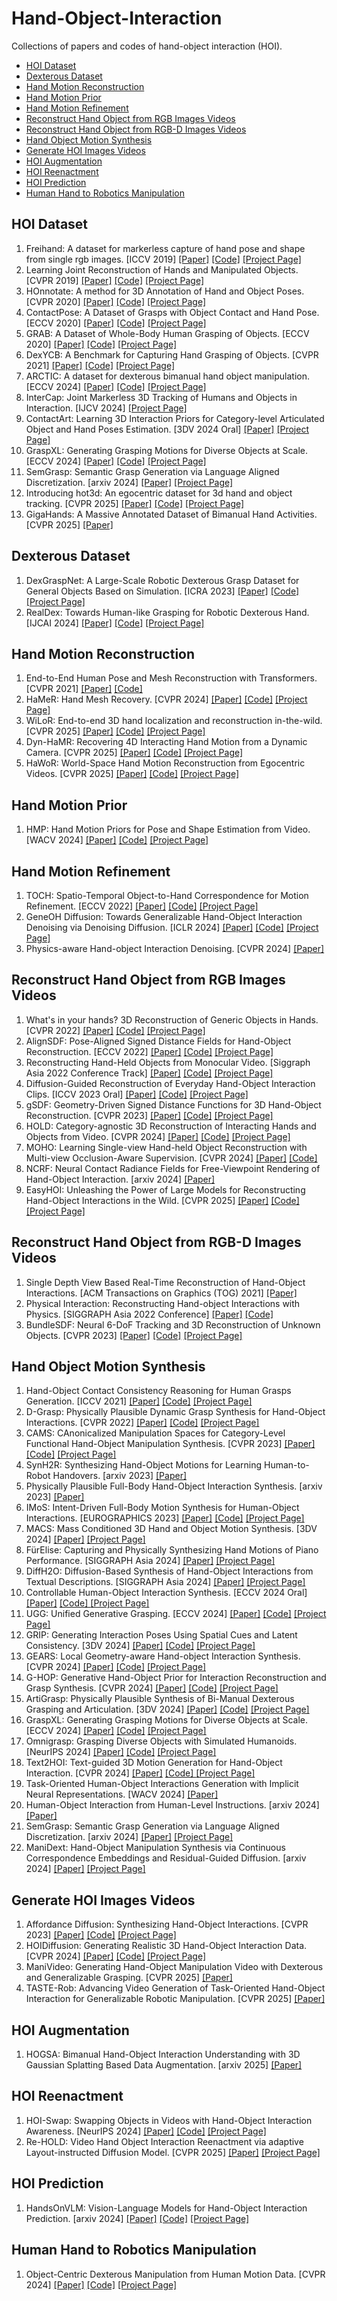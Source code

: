 # Hand-Object-Interaction
Collections of  papers and codes of hand-object interaction (HOI). 

* [HOI Dataset](#hoi-dataset)
* [Dexterous Dataset](#dexterous-dataset)
* [Hand Motion Reconstruction](#hand-motion-reconstruction)
* [Hand Motion Prior](#hand-motion-prior)
* [Hand Motion Refinement](#hand-motion-refinement)
* [Reconstruct Hand Object from RGB Images Videos](#reconstruct-hand-object-from-rgb-images-videos)
* [Reconstruct Hand Object from RGB-D Images Videos](#reconstruct-hand-object-from-rgb-d-images-videos)
* [Hand Object Motion Synthesis](#hand-object-motion-synthesis)
* [Generate HOI Images Videos](#generate-hoi-images-videos)
* [HOI Augmentation](#hoi-augmentation)
* [HOI Reenactment](#hoi-reenactment)
* [HOI Prediction](#hoi-prediction)
* [Human Hand to Robotics Manipulation](#human-hand-to-robotics-manipulation)


## HOI Dataset
1. Freihand: A dataset for markerless capture of hand pose and shape from single rgb images. [ICCV 2019] [[Paper]](https://arxiv.org/pdf/1909.04349) [[Code]](https://github.com/lmb-freiburg/freihand) [[Project Page]](https://lmb.informatik.uni-freiburg.de/projects/freihand/)
2. Learning Joint Reconstruction of Hands and Manipulated Objects. [CVPR 2019] [[Paper]](https://arxiv.org/pdf/1904.05767) [[Code]](https://github.com/hassony2/obman_train) [[Project Page]](https://hassony2.github.io/obman)
3. HOnnotate: A method for 3D Annotation of Hand and Object Poses. [CVPR 2020] [[Paper]](https://arxiv.org/pdf/1907.01481) [[Code]](https://github.com/shreyashampali/HOnnotate?tab=readme-ov-file) [[Project Page]](https://www.tugraz.at/institute/icg/research/team-lepetit/research-projects/hand-object-3d-pose-annotation/)
4. ContactPose: A Dataset of Grasps with Object Contact and Hand Pose. [ECCV 2020] [[Paper]](https://arxiv.org/pdf/2007.09545) [[Code]](https://github.com/facebookresearch/ContactPose) [[Project Page]](https://contactpose.cc.gatech.edu/)
5. GRAB: A Dataset of Whole-Body Human Grasping of Objects. [ECCV 2020] [[Paper]](https://arxiv.org/pdf/2008.11200) [[Code]](https://github.com/otaheri/GRAB) [[Project Page]](https://grab.is.tue.mpg.de/)
6. DexYCB: A Benchmark for Capturing Hand Grasping of Objects. [CVPR 2021] [[Paper]](https://arxiv.org/pdf/2104.04631) [[Code]](https://github.com/NVlabs/dex-ycb-toolkit) [[Project Page]](https://dex-ycb.github.io/)
7. ARCTIC: A dataset for dexterous bimanual hand object manipulation. [ECCV 2024] [[Paper]](https://download.is.tue.mpg.de/arctic/arctic_april_24.pdf) [[Code]](https://github.com/zc-alexfan/arctic) [[Project Page]](https://arctic.is.tue.mpg.de/)
8. InterCap: Joint Markerless 3D Tracking of Humans and Objects in Interaction. [IJCV 2024] [[Project Page]](https://intercap.is.tue.mpg.de/)
9. ContactArt: Learning 3D Interaction Priors for Category-level Articulated Object and Hand Poses Estimation. [3DV 2024 Oral] [[Paper]](https://arxiv.org/pdf/2305.01618) [[Project Page]](https://zehaozhu.github.io/ContactArt/)
10. GraspXL: Generating Grasping Motions for Diverse Objects at Scale. [ECCV 2024] [[Paper]](https://arxiv.org/pdf/2403.19649) [[Code]](https://github.com/zdchan/GraspXL) [[Project Page]](https://eth-ait.github.io/graspxl/)
11. SemGrasp: Semantic Grasp Generation via Language Aligned Discretization. [arxiv 2024] [[Paper]](https://arxiv.org/pdf/2404.03590) [[Project Page]](https://kailinli.github.io/SemGrasp/)
12. Introducing hot3d: An egocentric dataset for 3d hand and object tracking. [CVPR 2025] [[Paper]](https://arxiv.org/pdf/2411.19167) [[Code]](https://github.com/facebookresearch/hot3d) [[Project Page]](https://facebookresearch.github.io/hot3d/)
13. GigaHands: A Massive Annotated Dataset of Bimanual Hand Activities. [CVPR 2025] [[Paper]](https://arxiv.org/pdf/2412.04244)

## Dexterous Dataset
1. DexGraspNet: A Large-Scale Robotic Dexterous Grasp Dataset for General Objects Based on Simulation. [ICRA 2023] [[Paper]](https://arxiv.org/pdf/2210.02697) [[Code]](https://github.com/PKU-EPIC/DexGraspNet) [[Project Page]](https://pku-epic.github.io/DexGraspNet/)
2. RealDex: Towards Human-like Grasping for Robotic Dexterous Hand. [IJCAI 2024] [[Paper]](https://arxiv.org/pdf/2402.13853) [[Code]](https://github.com/4DVLab/RealDex) [[Project Page]](https://4dvlab.github.io/RealDex_page/)

## Hand Motion Reconstruction
1. End-to-End Human Pose and Mesh Reconstruction with Transformers. [CVPR 2021] [[Paper]](https://arxiv.org/pdf/2012.09760) [[Code]](https://github.com/microsoft/MeshTransformer?tab=readme-ov-file)
2. HaMeR: Hand Mesh Recovery. [CVPR 2024] [[Paper]](https://arxiv.org/pdf/2312.05251) [[Code]](https://github.com/geopavlakos/hamer) [[Project Page]](https://geopavlakos.github.io/hamer/)
3. WiLoR: End-to-end 3D hand localization and reconstruction in-the-wild. [CVPR 2025] [[Paper]](https://arxiv.org/pdf/2409.12259) [[Code]](https://github.com/rolpotamias/WiLoR) [[Project Page]](https://rolpotamias.github.io/WiLoR/)
4. Dyn-HaMR: Recovering 4D Interacting Hand Motion from a Dynamic Camera. [CVPR 2025] [[Paper]](https://arxiv.org/pdf/2412.12861) [[Code]](https://github.com/ZhengdiYu/Dyn-HaMR) [[Project Page]](https://dyn-hamr.github.io/)
5. HaWoR: World-Space Hand Motion Reconstruction from Egocentric Videos. [CVPR 2025] [[Paper]](https://arxiv.org/pdf/2501.02973) [[Code]](https://github.com/ThunderVVV/HaWoR) [[Project Page]](https://hawor-project.github.io/)

## Hand Motion Prior
1. HMP: Hand Motion Priors for Pose and Shape Estimation from Video. [WACV 2024] [[Paper]](https://openaccess.thecvf.com/content/WACV2024/papers/Duran_HMP_Hand_Motion_Priors_for_Pose_and_Shape_Estimation_From_WACV_2024_paper.pdf) [[Code]](https://github.com/enesduran/HMP) [[Project Page]](https://hmp.is.tue.mpg.de/)

## Hand Motion Refinement
1. TOCH: Spatio-Temporal Object-to-Hand Correspondence for Motion Refinement. [ECCV 2022] [[Paper]](https://virtualhumans.mpi-inf.mpg.de/papers/zhou22toch/toch.pdf) [[Code]](https://github.com/kzhou23/toch) [[Project Page]](https://virtualhumans.mpi-inf.mpg.de/toch/)
2. GeneOH Diffusion: Towards Generalizable Hand-Object Interaction Denoising via Denoising Diffusion. [ICLR 2024] [[Paper]](https://arxiv.org/pdf/2402.14810) [[Code]](https://github.com/Meowuu7/GeneOH-Diffusion) [[Project Page]](https://meowuu7.github.io/GeneOH-Diffusion/)
3. Physics-aware Hand-object Interaction Denoising. [CVPR 2024] [[Paper]](https://openaccess.thecvf.com/content/CVPR2024/papers/Luo_Physics-Aware_Hand-Object_Interaction_Denoising_CVPR_2024_paper.pdf)

## Reconstruct Hand Object from RGB Images Videos
1. What's in your hands? 3D Reconstruction of Generic Objects in Hands. [CVPR 2022] [[Paper]](https://arxiv.org/pdf/2204.07153) [[Code]](https://github.com/JudyYe/ihoi) [[Project Page]](https://judyye.github.io/ihoi/)
2. AlignSDF: Pose-Aligned Signed Distance Fields for Hand-Object Reconstruction. [ECCV 2022] [[Paper]](https://arxiv.org/pdf/2207.12909) [[Code]](https://github.com/zerchen/AlignSDF) [[Project Page]](https://zerchen.github.io/projects/alignsdf.html)
3. Reconstructing Hand-Held Objects from Monocular Video. [Siggraph Asia 2022 Conference Track] [[Paper]](https://arxiv.org/pdf/2211.16835) [[Code]](https://github.com/dihuangdh/HHOR) [[Project Page]](https://dihuangdh.github.io/hhor/)
4. Diffusion-Guided Reconstruction of Everyday Hand-Object Interaction Clips. [ICCV 2023 Oral] [[Paper]](https://arxiv.org/pdf/2309.05663) [[Code]](https://github.com/JudyYe/diffhoi_v2) [[Project Page]](https://judyye.github.io/diffhoi-www/)
5. gSDF: Geometry-Driven Signed Distance Functions for 3D Hand-Object Reconstruction. [CVPR 2023] [[Paper]](https://arxiv.org/pdf/2304.11970) [[Code]](https://github.com/zerchen/gSDF) [[Project Page]](https://zerchen.github.io/projects/gsdf.html)
6. HOLD: Category-agnostic 3D Reconstruction of Interacting Hands and Objects from Video. [CVPR 2024] [[Paper]](https://arxiv.org/pdf/2311.18448) [[Code]](https://github.com/zc-alexfan/hold) [[Project Page]](https://zc-alexfan.github.io/hold)
7. MOHO: Learning Single-view Hand-held Object Reconstruction with Multi-view Occlusion-Aware Supervision. [CVPR 2024] [[Paper]](https://arxiv.org/pdf/2310.11696) [[Code]](https://github.com/ZhangCYG/MOHO)
8. NCRF: Neural Contact Radiance Fields for Free-Viewpoint Rendering of Hand-Object Interaction. [arxiv 2024] [[Paper]](https://arxiv.org/pdf/2402.05532)
9. EasyHOI: Unleashing the Power of Large Models for Reconstructing Hand-Object Interactions in the Wild. [CVPR 2025] [[Paper]](https://arxiv.org/pdf/2411.14280) [[Code]](https://github.com/lym29/EasyHOI) [[Project Page]](https://lym29.github.io/EasyHOI-page/)

## Reconstruct Hand Object from RGB-D Images Videos
1. Single Depth View Based Real-Time Reconstruction of Hand-Object Interactions. [ACM Transactions on Graphics (TOG) 2021] [[Paper]](https://dl.acm.org/doi/pdf/10.1145/3451341) 
2. Physical Interaction: Reconstructing Hand-object Interactions with Physics. [SIGGRAPH Asia 2022 Conference] [[Paper]](https://arxiv.org/pdf/2209.10833) [[Code]](https://github.com/hu-hy17/PhysInteraction)
3. BundleSDF: Neural 6-DoF Tracking and 3D Reconstruction of Unknown Objects. [CVPR 2023] [[Paper]](https://arxiv.org/pdf/2303.14158) [[Code]](https://github.com/NVlabs/BundleSDF) [[Project Page]](https://bundlesdf.github.io/)

## Hand Object Motion Synthesis
1. Hand-Object Contact Consistency Reasoning for Human Grasps Generation. [ICCV 2021] [[Paper]](https://arxiv.org/pdf/2104.03304) [[Code]](https://github.com/hwjiang1510/GraspTTA) [[Project Page]](https://hwjiang1510.github.io/GraspTTA/)
2. D-Grasp: Physically Plausible Dynamic Grasp Synthesis for Hand-Object Interactions. [CVPR 2022] [[Paper]](https://arxiv.org/pdf/2112.03028) [[Code]](https://github.com/christsa/dgrasp) [[Project Page]](https://eth-ait.github.io/d-grasp/)
3. CAMS: CAnonicalized Manipulation Spaces for Category-Level Functional Hand-Object Manipulation Synthesis. [CVPR 2023] [[Paper]](https://arxiv.org/pdf/2303.15469) [[Code]](https://github.com/cams-hoi/CAMS) [[Project Page]](https://cams-hoi.github.io/)
4. SynH2R: Synthesizing Hand-Object Motions for Learning Human-to-Robot Handovers. [arxiv 2023] [[Paper]](https://arxiv.org/pdf/2311.05599)
5. Physically Plausible Full-Body Hand-Object Interaction Synthesis. [arxiv 2023] [[Paper]](https://arxiv.org/pdf/2309.07907)
6. IMoS: Intent-Driven Full-Body Motion Synthesis for Human-Object Interactions. [EUROGRAPHICS 2023] [[Paper]](https://arxiv.org/pdf/2212.07555) [[Code]](https://github.com/anindita127/IMoS) [[Project Page]](https://vcai.mpi-inf.mpg.de/projects/IMoS/)
7. MACS: Mass Conditioned 3D Hand and Object Motion Synthesis. [3DV 2024] [[Paper]](https://arxiv.org/pdf/2312.14929) [[Project Page] ](https://vcai.mpi-inf.mpg.de/projects/MACS/)
8. FürElise: Capturing and Physically Synthesizing Hand Motions of Piano Performance. [SIGGRAPH Asia 2024] [[Paper]](https://arxiv.org/pdf/2410.05791) [[Project Page]](https://for-elise.github.io/)
9. DiffH2O: Diffusion-Based Synthesis of Hand-Object Interactions from Textual Descriptions. [SIGGRAPH Asia 2024] [[Paper]](https://arxiv.org/pdf/2403.17827) [[Project Page]](https://diffh2o.github.io/)
10. Controllable Human-Object Interaction Synthesis. [ECCV 2024 Oral] [[Paper]](https://arxiv.org/pdf/2312.03913) [[Code] ](https://github.com/lijiaman/chois_release) [[Project Page]](https://lijiaman.github.io/projects/chois/)
11. UGG: Unified Generative Grasping. [ECCV 2024] [[Paper]](https://arxiv.org/pdf/2311.16917) [[Code]](https://github.com/Jiaxin-Lu/ugg) [[Project Page]](https://jiaxin-lu.github.io/ugg/)
12. GRIP: Generating Interaction Poses Using Spatial Cues and Latent Consistency. [3DV 2024] [[Paper]](https://arxiv.org/pdf/2308.11617) [[Code]](https://github.com/otaheri/GRIP) [[Project Page]](https://grip.is.tue.mpg.de/)
13. GEARS: Local Geometry-aware Hand-object Interaction Synthesis. [CVPR 2024] [[Paper]](https://virtualhumans.mpi-inf.mpg.de/papers/zhou24gears/gears.pdf) [[Code]](https://github.com/kzhou23/gears) [[Project Page]](https://virtualhumans.mpi-inf.mpg.de/gears/)
14. G-HOP: Generative Hand-Object Prior for Interaction Reconstruction and Grasp Synthesis. [CVPR 2024] [[Paper]](https://arxiv.org/pdf/2404.12383) [[Code]](https://github.com/JudyYe/ghop) [[Project Page]](https://judyye.github.io/ghop-www/)
15. ArtiGrasp: Physically Plausible Synthesis of Bi-Manual Dexterous Grasping and Articulation. [3DV 2024] [[Paper]](https://arxiv.org/pdf/2309.03891) [[Code]](https://github.com/zdchan/artigrasp) [[Project Page]](https://eth-ait.github.io/artigrasp/)
16. GraspXL: Generating Grasping Motions for Diverse Objects at Scale. [ECCV 2024] [[Paper]](https://arxiv.org/pdf/2403.19649) [[Code]](https://github.com/zdchan/GraspXL) [[Project Page]](https://eth-ait.github.io/graspxl/)
17. Omnigrasp: Grasping Diverse Objects with Simulated Humanoids. [NeurIPS 2024] [[Paper]](https://arxiv.org/pdf/2407.11385) [[Code]](https://github.com/ZhengyiLuo/Omnigrasp) [[Project Page]](https://www.zhengyiluo.com/Omnigrasp-Site/)
18. Text2HOI: Text-guided 3D Motion Generation for Hand-Object Interaction. [CVPR 2024] [[Paper]](https://arxiv.org/pdf/2404.00562v2) [[Code] ](https://github.com/JunukCha/Text2HOI) [[Project Page]](https://junukcha.github.io/project/text2hoi/)
19. Task-Oriented Human-Object Interactions Generation with Implicit Neural Representations. [WACV 2024] [[Paper]](https://arxiv.org/pdf/2303.13129)
20. Human-Object Interaction from Human-Level Instructions. [arxiv 2024] [[Paper]](https://arxiv.org/pdf/2406.17840)
21. SemGrasp: Semantic Grasp Generation via Language Aligned Discretization. [arxiv 2024] [[Paper]](https://arxiv.org/pdf/2404.03590) [[Project Page]](https://kailinli.github.io/SemGrasp/)
22. ManiDext: Hand-Object Manipulation Synthesis via Continuous Correspondence Embeddings and Residual-Guided Diffusion. [arxiv 2024] [[Paper]](https://arxiv.org/pdf/2409.09300) [[Project Page]](https://jiajunzhang16.github.io/manidext/)
   
## Generate HOI Images Videos
1. Affordance Diffusion: Synthesizing Hand-Object Interactions. [CVPR 2023] [[Paper]](https://arxiv.org/pdf/2303.12538) [[Code]](https://github.com/NVlabs/affordance_diffusion) [[Project Page]](https://judyye.github.io/affordiffusion-www/)
2. HOIDiffusion: Generating Realistic 3D Hand-Object Interaction Data. [CVPR 2024] [[Paper]](https://arxiv.org/pdf/2403.12011) [[Code]](https://github.com/Mq-Zhang1/HOIDiffusion) [[Project Page]](https://mq-zhang1.github.io/HOIDiffusion/)
3. ManiVideo: Generating Hand-Object Manipulation Video with Dexterous and Generalizable Grasping. [CVPR 2025] [[Paper]](https://arxiv.org/pdf/2412.16212)
4. TASTE-Rob: Advancing Video Generation of Task-Oriented Hand-Object Interaction for Generalizable Robotic Manipulation. [CVPR 2025] [[Paper]](https://arxiv.org/pdf/2503.11423)

## HOI Augmentation
1. HOGSA: Bimanual Hand-Object Interaction Understanding with 3D Gaussian Splatting Based Data Augmentation. [arxiv 2025] [[Paper]](https://arxiv.org/pdf/2501.02845)

## HOI Reenactment
1. HOI-Swap: Swapping Objects in Videos with Hand-Object Interaction Awareness. [NeurIPS 2024] [[Paper]](https://arxiv.org/pdf/2406.07754) [[Code]](https://github.com/zihuixue/HOISwap) [[Project Page]](https://vision.cs.utexas.edu/projects/HOI-Swap/)
2. Re-HOLD: Video Hand Object Interaction Reenactment via adaptive Layout-instructed Diffusion Model. [CVPR 2025] [[Paper]](https://arxiv.org/pdf/2503.16942) [[Project Page]](https://fyycs.github.io/Re-HOLD/)

## HOI Prediction
1. HandsOnVLM: Vision-Language Models for Hand-Object Interaction Prediction. [arxiv 2024] [[Paper]](https://arxiv.org/pdf/2412.13187) [[Code]](https://github.com/Kami-code/HandsOnVLM-release) [[Project Page]](https://www.chenbao.tech/handsonvlm/)

## Human Hand to Robotics Manipulation
1. Object-Centric Dexterous Manipulation from Human Motion Data. [CVPR 2024] [[Paper]](https://arxiv.org/pdf/2411.04005) [[Code]](https://github.com/cypypccpy/ObjDexEnvs) [[Project Page]](https://cypypccpy.github.io/obj-dex.github.io/)
